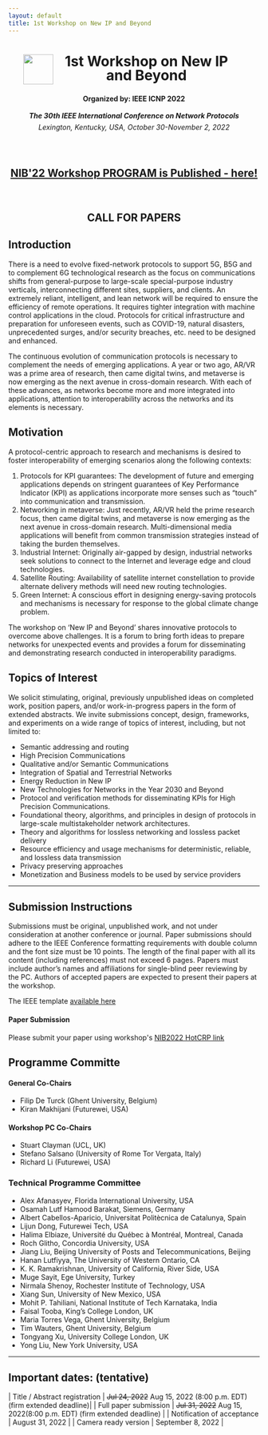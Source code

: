 ```yaml
---
layout: default
title: 1st Workshop on New IP and Beyond
---
```

<!-- <h1 style="text-align: center;">1st Workshop on New IP and Beyond</h1> -->

<div style="clear: both;">
  <div style="float: left; padding-left:30px">
    <img src="assets/img/icnp_logo.png" width='60' height='YYY' alt="">
  </div>
  <div>
    <h1 style="text-align: center; padding-right:40px; line-height:1em;">1st Workshop on New IP and Beyond</h1>
  </div>
</div>

<h4 style="text-align: center;line-height:2em;">Organized by: IEEE ICNP 2022</h4>
<h5 style="text-align: center; line-height:0em;">The 30th IEEE International Conference on Network Protocols</h5>
<h6 style="text-align: center;line-height:0em;">Lexington, Kentucky, USA, October 30-November 2, 2022</h6>

<div align="center">
<br>
<h2><a href="http://newip-and-beyond.net/program.html">NIB'22 Workshop PROGRAM is Published - here!</a></h2>
<br>
</div>

<h2 style="text-align: center;">CALL FOR PAPERS</h2>

## Introduction

There is a need to evolve fixed-network protocols to support 5G, B5G and to complement 6G technological research as the focus on communications shifts from general-purpose to large-scale special-purpose industry verticals, interconnecting different sites, suppliers, and clients. An extremely reliant, intelligent, and lean network will be required to ensure the efficiency of remote operations. It requires tighter integration with machine control applications in the cloud. Protocols for critical infrastructure and preparation for unforeseen events, such as COVID-19, natural disasters, unprecedented surges, and/or security breaches, etc. need to be designed and enhanced.

The continuous evolution of communication protocols is necessary to complement the needs of emerging applications. A year or two ago, AR/VR was a prime area of research, then came digital twins, and metaverse is now emerging as the next avenue in cross-domain research. With each of these advances, as networks become more and more integrated into applications, attention to interoperability across the networks and its elements is necessary.


## Motivation

A protocol-centric approach to research and mechanisms is desired to foster interoperability of emerging scenarios along the following contexts:
1. Protocols for KPI guarantees: The development of future and emerging applications depends on stringent guarantees of Key Performance Indicator (KPI) as applications incorporate more senses such as “touch” into communication and transmission.
2. Networking in metaverse: Just recently, AR/VR held the prime research focus, then came digital twins, and metaverse is now emerging as the next avenue in cross-domain research. Multi-dimensional media applications will benefit from common transmission strategies instead of taking the burden themselves.
3.	Industrial Internet: Originally air-gapped by design, industrial networks seek solutions to connect to the Internet and leverage edge and cloud technologies.
4.	Satellite Routing: Availability of satellite internet constellation to provide alternate delivery methods will need new routing technologies.
5.	Green Internet: A conscious effort in designing energy-saving protocols and mechanisms is necessary for response to the global climate change problem.

The workshop on ‘New IP and Beyond’ shares innovative protocols to overcome above challenges. It is a forum to bring forth ideas to prepare networks for unexpected events and provides a forum for disseminating and demonstrating research conducted in interoperability paradigms.

## Topics of Interest

We solicit stimulating, original, previously unpublished ideas on completed work, position papers, and/or work-in-progress papers in the form of extended abstracts. We invite submissions concept, design, frameworks, and experiments on a wide range of topics of interest, including, but not limited to:

-	Semantic addressing and routing
-	High Precision Communications
-	Qualitative and/or Semantic Communications
-	Integration of Spatial and Terrestrial Networks
-	Energy Reduction in New IP
-	New Technologies for Networks in the Year 2030 and Beyond
-	Protocol and verification methods for disseminating KPIs for High Precision Communications.
-	Foundational theory, algorithms, and principles in design of protocols in large-scale multistakeholder network architectures.
-	Theory and algorithms for lossless networking and lossless packet delivery
-	Resource efficiency and usage mechanisms for deterministic, reliable, and lossless data transmission
-	Privacy preserving approaches
-	Monetization and Business models to be used by service providers

----

## Submission Instructions

Submissions must be original, unpublished work, and not under consideration at another conference or journal. Paper submissions should adhere to the IEEE Conference formatting requirements  with double column and the font size must be 10 points. The length of the final paper with all its content (including references) must not exceed 6 pages. Papers must include author’s names and affiliations for single-blind peer reviewing by the PC. Authors of accepted papers are expected to present their papers at the workshop.

The IEEE template [available here](https://www.ieee.org/conferences/publishing/templates.html)

#### Paper Submission

Please submit your paper using workshop's  [NIB2022 HotCRP link](https://newipandbeyond22.hotcrp.com/)

## Programme Committe


#### General Co-Chairs
-	Filip De Turck (Ghent University, Belgium)
-	Kiran Makhijani (Futurewei, USA)

#### Workshop PC Co-Chairs
- Stuart Clayman (UCL, UK)
- Stefano Salsano (University of Rome Tor Vergata, Italy)
- Richard Li (Futurewei, USA)

### Technical Programme Committee

- Alex Afanasyev,     Florida International University, USA
- Osamah Lutf Hamood Barakat, Siemens, Germany
- Albert Cabellos-Aparicio,   Universitat Politècnica de Catalunya, Spain
- Lijun Dong,         Futurewei Tech, USA
- Halima Elbiaze,     Université du Québec à Montréal, Montreal, Canada
- Roch Glitho,        Concordia University, USA
- Jiang Liu,          Beijing University of Posts and Telecommunications, Beijing
- Hanan Lutfiyya,     The University of Western Ontario, CA
- K. K. Ramakrishnan, University of California, River Side, USA
- Muge Sayit,         Ege University, Turkey
- Nirmala Shenoy,     Rochester Institute of Technology, USA
- Xiang Sun,          University of New Mexico, USA
- Mohit P. Tahiliani, National Institute of Tech Karnataka, India
- Faisal Tooba,       King’s College London, UK
- Maria Torres Vega,  Ghent University, Belgium
- Tim Wauters,        Ghent University, Belgium
- Tongyang Xu,        University College London, UK
- Yong Liu,           New York University, USA

---

## Important dates: (tentative)

| Title / Abstract registration	| ~~Jul 24, 2022~~ Aug 15, 2022 (8:00 p.m. EDT) (firm extended deadline)|
| Full paper submission	| ~~Jul 31, 2022~~ Aug 15, 2022(8:00 p.m. EDT) (firm extended deadline) |
| Notification of acceptance |	August 31, 2022 |
| Camera ready version | 	September 8, 2022 |
